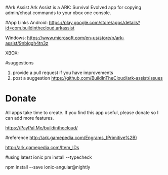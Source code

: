 #Ark Assist
Ark Assist is a ARK: Survival Evolved app for copying admin/cheat commands to your xbox one console.

#App Links
Android: https://play.google.com/store/apps/details?id=com.buildinthecloud.arkassist

Windows: https://www.microsoft.com/en-us/store/p/ark-assist/9nblggh4tn3z

XBOX:

#suggestions
1. provide a pull request if you have improvements
2. post a suggestion https://github.com/BuildInTheCloud/ark-assist/issues

# Donate
All apps take time to create. If you find this app useful, please donate so I can add more features.

https://PayPal.Me/buildinthecloud/

#reference
http://ark.gamepedia.com/Engrams_(Primitive%2B)

http://ark.gamepedia.com/Item_IDs

#using latest ionic
pm install --typecheck

npm install --save ionic-angular@nightly
